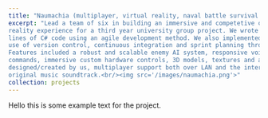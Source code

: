 ```yaml
---
title: "Naumachia (multiplayer, virtual reality, naval battle survival game)"
excerpt: "Lead a team of six in building an immersive and competetive online virtual 
reality experience for a third year university group project. We wrote over 2200
lines of C# code using an agile development method. We also implemented extensive 
use of version control, continuous integration and sprint planning through GitLab.
Features included a robust and scalable enemy AI system, responsive voice control 
commands, immersive custom hardware controls, 3D models, textures and animations 
designed/created by us, multiplayer support both over LAN and the internet and an 
original music soundtrack.<br/><img src='/images/naumachia.png'>"
collection: projects
---
```


Hello this is some example text for the project.
